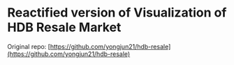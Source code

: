 # Reactified version of Visualization of HDB Resale Market

Original repo: [https://github.com/yongjun21/hdb-resale](https://github.com/yongjun21/hdb-resale)